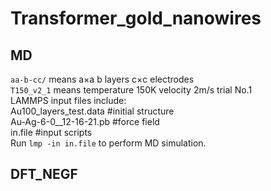 # Transformer_gold_nanowires  
## MD  
`aa-b-cc/` means a×a b layers c×c electrodes  
`T150_v2_1` means temperature 150K velocity 2m/s trial No.1  
LAMMPS input files include:  
    Au100_layers_test.data   #initial structure  
    Au-Ag-6-0__12-16-21.pb   #force field  
    in.file                  #input scripts  
Run `lmp -in in.file` to perform MD simulation.  

## DFT_NEGF  


